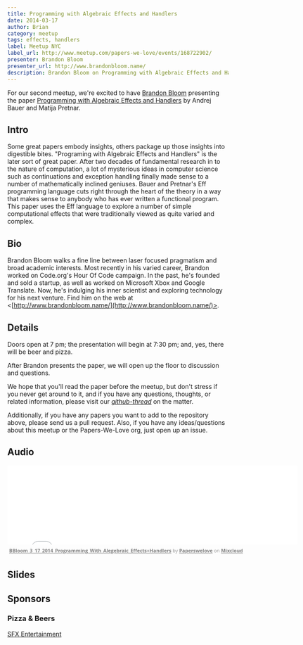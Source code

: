 ```yaml
---
title: Programming with Algebraic Effects and Handlers
date: 2014-03-17
author: Brian
category: meetup
tags: effects, handlers
label: Meetup NYC
label_url: http://www.meetup.com/papers-we-love/events/168722902/
presenter: Brandon Bloom
presenter_url: http://www.brandonbloom.name/
description: Brandon Bloom on Programming with Algebraic Effects and Handlers
---
```


For our second meetup, we're excited to have [Brandon Bloom](https://twitter.com/BrandonBloom) presenting the paper [Programming with Algebraic Effects and Handlers](https://github.com/papers-we-love/papers-we-love/blob/master/plt/programming-with-algebraic-effects-and-handlers.pdf?raw=true) by Andrej Bauer and Matija Pretnar.

## Intro

Some great papers embody insights, others package up those insights into digestible bites. "Programing with Algebraic Effects and Handlers" is the later sort of great paper. After two decades of fundamental research in to the nature of computation, a lot of mysterious ideas in computer science such as continuations and exception handling finally made sense to a number of mathematically inclined geniuses. Bauer and Pretnar's Eff programming language cuts right through the heart of the theory in a way that makes sense to anybody who has ever written a functional program. This paper uses the Eff language to explore a number of simple computational effects that were traditionally viewed as quite varied and complex.

## Bio

Brandon Bloom walks a fine line between laser focused pragmatism and broad academic interests. Most recently in his varied career, Brandon worked on Code.org's Hour Of Code campaign. In the past, he's founded and sold a startup, as well as worked on Microsoft Xbox and Google Translate. Now, he's indulging his inner scientist and exploring technology for his next venture. Find him on the web at <[http://www.brandonbloom.name/](http://www.brandonbloom.name/)>.

## Details

Doors open at 7 pm; the presentation will begin at 7:30 pm; and, yes, there will be beer and pizza. 

After Brandon presents the paper, we will open up the floor to discussion and questions.  

We hope that you'll read the paper before the meetup, but don't stress if you never get around to it, and if you have any questions, thoughts, or related information, please visit our [*github-thread*](https://github.com/papers-we-love/papers-we-love/issues/9) on the matter.

Additionally, if you have any papers you want to add to the repository above, please send us a pull request. Also, if you have any ideas/questions about this meetup or the Papers-We-Love org, just open up an issue.

## Audio

<iframe width="660" height="180" src="//www.mixcloud.com/widget/iframe/?feed=http%3A%2F%2Fwww.mixcloud.com%2Fpaperswelove%2Fbbloom_3_17_2014_programming_with_alegebraic_effectshandlers%2F&amp;embed_uuid=3e0ac7a7-bc06-4b5b-a904-983a2bef0ce6&amp;replace=0&amp;hide_cover=1&amp;embed_type=widget_standard&amp;hide_tracklist=1" frameborder="0"></iframe><div style="clear: both; height: 3px; width: 652px;"></div><p style="display: block; font-size: 11px; font-family: 'Open Sans', Helvetica, Arial, sans-serif; margin: 0px; padding: 3px 4px; color: rgb(153, 153, 153); width: 652px;"><a href="http://www.mixcloud.com/paperswelove/bbloom_3_17_2014_programming_with_alegebraic_effectshandlers/?utm_source=widget&amp;amp;utm_medium=web&amp;amp;utm_campaign=base_links&amp;amp;utm_term=resource_link" target="_blank" style="color:#808080; font-weight:bold;">BBloom_3_17_2014_Programming_With_Alegebraic_Effects+Handlers</a><span> by </span><a href="http://www.mixcloud.com/paperswelove/?utm_source=widget&amp;amp;utm_medium=web&amp;amp;utm_campaign=base_links&amp;amp;utm_term=profile_link" target="_blank" style="color:#808080; font-weight:bold;">Paperswelove</a><span> on </span><a href="http://www.mixcloud.com/?utm_source=widget&amp;utm_medium=web&amp;utm_campaign=base_links&amp;utm_term=homepage_link" target="_blank" style="color:#808080; font-weight:bold;"> Mixcloud</a></p><div style="clear: both; height: 3px; width: 652px;"></div>

## Slides

<script async class="speakerdeck-embed" data-id="1005d940ab440131ea7c0ec58324872e" data-ratio="1.33333333333333" src="//speakerdeck.com/assets/embed.js"></script>

## Sponsors

### Pizza & Beers

[SFX Entertainment](https://sfx.recruiterbox.com/)
